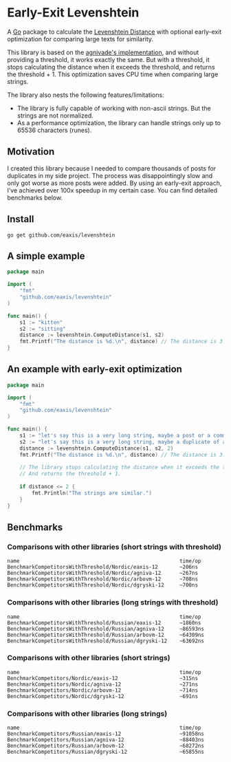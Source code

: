 # Early-Exit Levenshtein

A [Go](http://golang.org) package to calculate the [Levenshtein Distance](http://en.wikipedia.org/wiki/Levenshtein_distance) with optional early-exit optimization for comparing large texts for similarity.

This library is based on the [agnivade's implementation](https://github.com/agnivade/levenshtein), and without providing a threshold, it works exactly the same.
But with a threshold, it stops calculating the distance when it exceeds the threshold, and returns the threshold + 1. This optimization saves CPU time when comparing large strings.

The library also nests the following features/limitations:
- The library is fully capable of working with non-ascii strings. But the strings are not normalized.
- As a performance optimization, the library can handle strings only up to 65536 characters (runes).

## Motivation

I created this library because I needed to compare thousands of posts for duplicates in my side project.
The process was disappointingly slow and only got worse as more posts were added.
By using an early-exit approach, I’ve achieved over 100x speedup in my certain case.
You can find detailed benchmarks below.

## Install
```
go get github.com/eaxis/levenshtein
```

## A simple example

```go
package main

import (
	"fmt"
	"github.com/eaxis/levenshtein"
)

func main() {
	s1 := "kitten"
	s2 := "sitting"
	distance := levenshtein.ComputeDistance(s1, s2)
	fmt.Printf("The distance is %d.\n", distance) // The distance is 3.
}

```

## An example with early-exit optimization

```go
package main

import (
	"fmt"
	"github.com/eaxis/levenshtein"
)

func main() {
	s1 := "let's say this is a very long string, maybe a post or a comment"
	s2 := "let's say this is a very long string, maybe a duplicate of a post or a comment"
	distance := levenshtein.ComputeDistance(s1, s2, 2)
	fmt.Printf("The distance is %d.\n", distance) // The distance is 3.
	
	// The library stops calculating the distance when it exceeds the threshold.
	// And returns the threshold + 1.
	
	if distance <= 2 {
		fmt.Println("The strings are similar.")
	}
}

```

## Benchmarks

### Comparisons with other libraries (short strings with threshold)

```
name                                                    time/op
BenchmarkCompetitorsWithThreshold/Nordic/eaxis-12       ~206ns
BenchmarkCompetitorsWithThreshold/Nordic/agniva-12      ~267ns
BenchmarkCompetitorsWithThreshold/Nordic/arbovm-12      ~708ns
BenchmarkCompetitorsWithThreshold/Nordic/dgryski-12     ~700ns
```

### Comparisons with other libraries (long strings with threshold)

```
name                                                    time/op
BenchmarkCompetitorsWithThreshold/Russian/eaxis-12      ~1860ns
BenchmarkCompetitorsWithThreshold/Russian/agniva-12     ~86593ns
BenchmarkCompetitorsWithThreshold/Russian/arbovm-12     ~64309ns
BenchmarkCompetitorsWithThreshold/Russian/dgryski-12    ~63692ns
```

### Comparisons with other libraries (short strings)

```
name                                                    time/op
BenchmarkCompetitors/Nordic/eaxis-12                    ~315ns
BenchmarkCompetitors/Nordic/agniva-12                   ~271ns
BenchmarkCompetitors/Nordic/arbovm-12                   ~714ns
BenchmarkCompetitors/Nordic/dgryski-12                  ~691ns
```

### Comparisons with other libraries (long strings)

```
name                                                    time/op
BenchmarkCompetitors/Russian/eaxis-12                   ~91058ns
BenchmarkCompetitors/Russian/agniva-12                  ~88403ns
BenchmarkCompetitors/Russian/arbovm-12                  ~68272ns
BenchmarkCompetitors/Russian/dgryski-12                 ~65855ns
```
